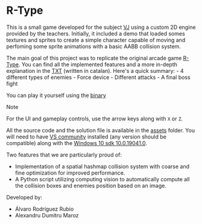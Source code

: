 # R-Type

This is a small game developed for the subject [VJ](https://www.fib.upc.edu/en/studies/bachelors-degrees/bachelor-degree-informatics-engineering/curriculum/syllabus/VJ) using a custom 2D engine provided by the teachers. Initially, it included a demo that loaded somes textures and sprites to create a simple character capable of moving and perfoming some sprite animations with a basic AABB collision system.

The main goal of this project was to replicate the original arcade game [R-Type](https://en.wikipedia.org/wiki/R-Type). You can find all the implemented features and a more in-depth explanation in the [TXT](/info.txt) (written in catalan). Here's a quick summary:
	- 4 different types of enemies
	- Force device
	- Different attacks
	- A final boss fight

You can play it yourself using the [binary](/assets/Release/R-Type.exe)

> [!NOTE]
> For the UI and gameplay controls, use the arrow keys along with `X` or `Z`.

All the source code and the solution file is available in the [assets](/assets/) folder. You will need to have [VS community](https://visualstudio.microsoft.com/es/vs/) installed (any version should be compatible) along with the [Windows 10 sdk 10.0.19041.0](https://developer.microsoft.com/es-es/windows/downloads/sdk-archive/). 

Two features that we are particularly proud of:
 - Implementation of a spatial hashmap collision system with coarse and fine optimization for improved performance.
 - A Python script utilizing computing vision to automatically compute all the collision boxes and enemies position based on an image.

Developed by:
 - Álvaro Rodríguez Rubio
 - Alexandru Dumitru Maroz
